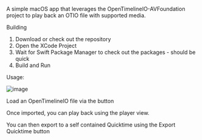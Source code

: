 A simple macOS app that leverages the OpenTimelineIO-AVFoundation project to play back an OTIO file with supported media. 


Building

1. Download or check out the repository
2. Open the XCode Project
3. Wait for Swift Package Manager to check out the packages - should be quick
4. Build and Run

Usage:
   
![image](https://github.com/Synopsis/OpenTimelineIO-AVFoundation-Examples/assets/65011/b5576426-999b-47c5-91fd-d7ec188bbfa8)

Load an OpenTimelineIO file via the button

Once imported, you can play back using the player view.

You can then export to a self contained Quicktime using the Export Quicktime button
